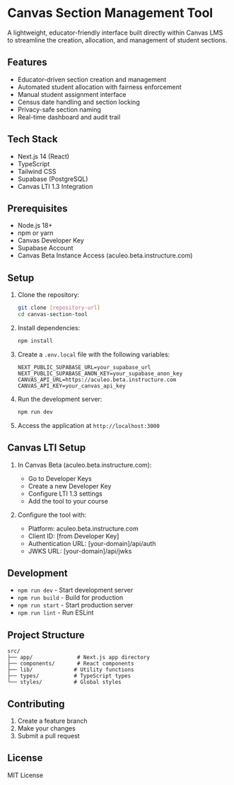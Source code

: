 # Canvas Section Management Tool

A lightweight, educator-friendly interface built directly within Canvas LMS to streamline the creation, allocation, and management of student sections.

## Features

- Educator-driven section creation and management
- Automated student allocation with fairness enforcement
- Manual student assignment interface
- Census date handling and section locking
- Privacy-safe section naming
- Real-time dashboard and audit trail

## Tech Stack

- Next.js 14 (React)
- TypeScript
- Tailwind CSS
- Supabase (PostgreSQL)
- Canvas LTI 1.3 Integration

## Prerequisites

- Node.js 18+
- npm or yarn
- Canvas Developer Key
- Supabase Account
- Canvas Beta Instance Access (aculeo.beta.instructure.com)

## Setup

1. Clone the repository:
   ```bash
   git clone [repository-url]
   cd canvas-section-tool
   ```

2. Install dependencies:
   ```bash
   npm install
   ```

3. Create a `.env.local` file with the following variables:
   ```
   NEXT_PUBLIC_SUPABASE_URL=your_supabase_url
   NEXT_PUBLIC_SUPABASE_ANON_KEY=your_supabase_anon_key
   CANVAS_API_URL=https://aculeo.beta.instructure.com
   CANVAS_API_KEY=your_canvas_api_key
   ```

4. Run the development server:
   ```bash
   npm run dev
   ```

5. Access the application at `http://localhost:3000`

## Canvas LTI Setup

1. In Canvas Beta (aculeo.beta.instructure.com):
   - Go to Developer Keys
   - Create a new Developer Key
   - Configure LTI 1.3 settings
   - Add the tool to your course

2. Configure the tool with:
   - Platform: aculeo.beta.instructure.com
   - Client ID: [from Developer Key]
   - Authentication URL: [your-domain]/api/auth
   - JWKS URL: [your-domain]/api/jwks

## Development

- `npm run dev` - Start development server
- `npm run build` - Build for production
- `npm run start` - Start production server
- `npm run lint` - Run ESLint

## Project Structure

```
src/
├── app/              # Next.js app directory
├── components/       # React components
├── lib/             # Utility functions
├── types/           # TypeScript types
└── styles/          # Global styles
```

## Contributing

1. Create a feature branch
2. Make your changes
3. Submit a pull request

## License

MIT License
